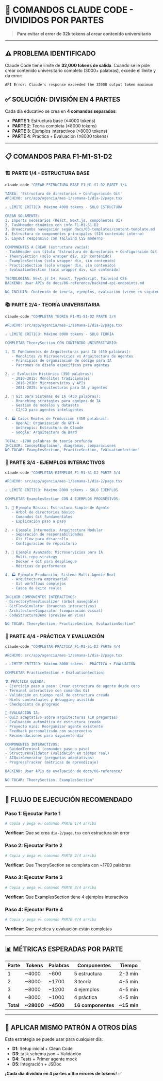 # 🚀 COMANDOS CLAUDE CODE - DIVIDIDOS POR PARTES

> **Para evitar el error de 32k tokens al crear contenido universitario**

---

## ⚠️ **PROBLEMA IDENTIFICADO**

Claude Code tiene límite de **32,000 tokens de salida**. Cuando se le pide crear contenido universitario completo (3000+ palabras), excede el límite y da error:

```
API Error: Claude's response exceeded the 32000 output token maximum
```

## ✅ **SOLUCIÓN: DIVISIÓN EN 4 PARTES**

Cada día educativo se crea en **4 comandos separados**:

- **PARTE 1**: Estructura base (≤4000 tokens)
- **PARTE 2**: Teoría completa (≤8000 tokens)  
- **PARTE 3**: Ejemplos interactivos (≤8000 tokens)
- **PARTE 4**: Práctica + Evaluación (≤8000 tokens)

---

## 📋 **COMANDOS PARA F1-M1-S1-D2**

### **🏗️ PARTE 1/4 - ESTRUCTURA BASE**

```bash
claude-code "CREAR ESTRUCTURA BASE F1-M1-S1-D2 PARTE 1/4

TAREA: 'Estructura de directorios + Configuración Git'
ARCHIVO: src/app/agencia/mes-1/semana-1/dia-2/page.tsx

⚠️ LÍMITE CRÍTICO: Máximo 4000 tokens - SOLO ESTRUCTURA

CREAR SOLAMENTE:
1. Imports necesarios (React, Next.js, componentes UI)
2. TaskHeader dinámico con info F1-M1-S1-D2
3. Breadcrumbs navegación según docs/03-templates/content-template.md
4. Estructura de componentes principales (SIN contenido interno)
5. Layout responsivo con Tailwind CSS moderno

COMPONENTES A CREAR (estructura vacía):
- TaskHeader con título 'Estructura de directorios + Configuración Git'
- TheorySection (solo wrapper div, sin contenido)
- ExamplesSection (solo wrapper div, sin contenido)
- PracticeSection (solo wrapper div, sin contenido)
- EvaluationSection (solo wrapper div, sin contenido)

TECNOLOGÍAS: Next.js 14, React, TypeScript, Tailwind CSS
BACKEND: Usar APIs de docs/06-reference/backend-api-endpoints.md

NO INCLUIR: Contenido de teoría, ejemplos, evaluación (viene en siguientes partes)"
```

### **📚 PARTE 2/4 - TEORÍA UNIVERSITARIA**

```bash
claude-code "COMPLETAR TEORÍA F1-M1-S1-D2 PARTE 2/4

ARCHIVO: src/app/agencia/mes-1/semana-1/dia-2/page.tsx

⚠️ LÍMITE CRÍTICO: Máximo 8000 tokens - SOLO TEORÍA

COMPLETAR TheorySection CON CONTENIDO UNIVERSITARIO:

1. 🏗️ Fundamentos de Arquitecturas para IA (450 palabras):
   - Monolitos vs Microservicios vs Arquitectura de Agentes
   - Principios de organización de código para IA
   - Patrones de diseño específicos para agentes

2. 📈 Evolución Histórica (350 palabras):
   - 2010-2015: Monolitos tradicionales
   - 2016-2020: Microservicios y APIs
   - 2021-2025: Arquitecturas para IA y agentes

3. 🔀 Git para Sistemas de IA (450 palabras):
   - Branching strategies para equipos de IA
   - Gestión de modelos y datasets
   - CI/CD para agentes inteligentes

4. 🏭 Casos Reales de Producción (450 palabras):
   - OpenAI: Organización de GPT-4
   - Anthropic: Estructura de Claude
   - Google: Arquitectura de Bard

TOTAL: ~1700 palabras de teoría profunda
INCLUIR: ConceptExplainer, diagramas, comparaciones
NO TOCAR: ExamplesSection, PracticeSection, EvaluationSection"
```

### **🔬 PARTE 3/4 - EJEMPLOS INTERACTIVOS**

```bash
claude-code "COMPLETAR EJEMPLOS F1-M1-S1-D2 PARTE 3/4

ARCHIVO: src/app/agencia/mes-1/semana-1/dia-2/page.tsx

⚠️ LÍMITE CRÍTICO: Máximo 8000 tokens - SOLO EJEMPLOS

COMPLETAR ExamplesSection CON 4 EJEMPLOS PROGRESIVOS:

1. 🎯 Ejemplo Básico: Estructura Simple de Agente
   - Árbol de directorios básico
   - Comandos Git fundamentales
   - Explicación paso a paso

2. ⚡ Ejemplo Intermedio: Arquitectura Modular
   - Separación de responsabilidades
   - Git flow para desarrollo
   - Configuración de repositorio

3. 🚀 Ejemplo Avanzado: Microservicios para IA
   - Multi-repo strategy
   - Docker + Git para despliegue
   - Métricas de performance

4. 🏭 Ejemplo Producción: Sistema Multi-Agente Real
   - Arquitectura empresarial
   - Git workflows complejos
   - Casos de éxito reales

INCLUIR COMPONENTES INTERACTIVOS:
- DirectoryTreeVisualizer (árbol navegable)
- GitFlowSimulator (branches interactivos)
- ArchitectureComparator (comparación visual)
- CodeStructureDemo (preview en vivo)

NO TOCAR: TheorySection, PracticeSection, EvaluationSection"
```

### **🎯 PARTE 4/4 - PRÁCTICA Y EVALUACIÓN**

```bash
claude-code "COMPLETAR PRÁCTICA F1-M1-S1-D2 PARTE 4/4

ARCHIVO: src/app/agencia/mes-1/semana-1/dia-2/page.tsx

⚠️ LÍMITE CRÍTICO: Máximo 8000 tokens - PRÁCTICA + EVALUACIÓN

COMPLETAR PracticeSection + EvaluationSection:

🛠️ PRÁCTICA GUIADA:
- Ejercicio paso a paso: Crear estructura de agente desde cero
- Terminal interactivo con comandos Git
- Validación en tiempo real de estructura creada
- Hints contextuales y debugging asistido
- Checkpoints de progreso

🤖 EVALUACIÓN IA:
- Quiz adaptativo sobre arquitecturas (10 preguntas)
- Evaluación automática de estructura creada
- Proyecto mini: Reorganizar agente existente
- Feedback personalizado con sugerencias
- Recomendaciones para siguiente día

COMPONENTES INTERACTIVOS:
- GuidedTerminal (comandos paso a paso)
- StructureValidator (validación en tiempo real)
- AIQuizGenerator (preguntas adaptativas)
- ProgressTracker (métricas de aprendizaje)

BACKEND: Usar APIs de evaluación de docs/06-reference/

NO TOCAR: TheorySection, ExamplesSection"
```

---

## 🔄 **FLUJO DE EJECUCIÓN RECOMENDADO**

### **Paso 1: Ejecutar Parte 1**
```bash
# Copia y pega el comando PARTE 1/4 arriba
```
**Verificar**: Que se crea `dia-2/page.tsx` con estructura sin error

### **Paso 2: Ejecutar Parte 2**  
```bash
# Copia y pega el comando PARTE 2/4 arriba
```
**Verificar**: Que TheorySection se completa con ~1700 palabras

### **Paso 3: Ejecutar Parte 3**
```bash
# Copia y pega el comando PARTE 3/4 arriba  
```
**Verificar**: Que ExamplesSection tiene 4 ejemplos interactivos

### **Paso 4: Ejecutar Parte 4**
```bash
# Copia y pega el comando PARTE 4/4 arriba
```
**Verificar**: Que práctica y evaluación están completas

---

## 📊 **MÉTRICAS ESPERADAS POR PARTE**

| Parte | Tokens | Palabras | Componentes | Tiempo |
|-------|--------|----------|-------------|---------|
| 1     | ~4000  | ~600     | 5 estructura| 2-3 min |
| 2     | ~8000  | ~1700    | 3 teoría   | 4-5 min |
| 3     | ~8000  | ~1200    | 4 ejemplos | 4-5 min |
| 4     | ~8000  | ~1000    | 4 práctica | 4-5 min |
| **Total** | **~28000** | **~4500** | **16 componentes** | **~15 min** |

---

## 🎯 **APLICAR MISMO PATRÓN A OTROS DÍAS**

Esta estrategia se puede usar para cualquier día:

- **D1**: Setup inicial + Clean Code  
- **D3**: task.schema.json + Validación
- **D4**: Tests + Primer agente mock
- **D5**: Integración + JSDoc

**¡Cada día dividido en 4 partes = Sin errores de tokens!** ✅
